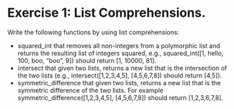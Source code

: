 # Exercise 1: List Comprehensions.

Write the following functions by using list comprehensions:

- squared_int that removes all non-integers from a polymorphic list and returns the resulting list of integers squared, e.g., squared_int([1, hello, 100, boo, “boo”, 9]) should return [1, 10000, 81].
- intersect that given two lists, returns a new list that is the intersection of the two lists (e.g., intersect([1,2,3,4,5], [4,5,6,7,8]) should return [4,5]).
- symmetric_difference that given two lists, returns a new list that is the symmetric difference of the two lists. For example symmetric_difference([1,2,3,4,5], [4,5,6,7,8]) should return [1,2,3,6,7,8].